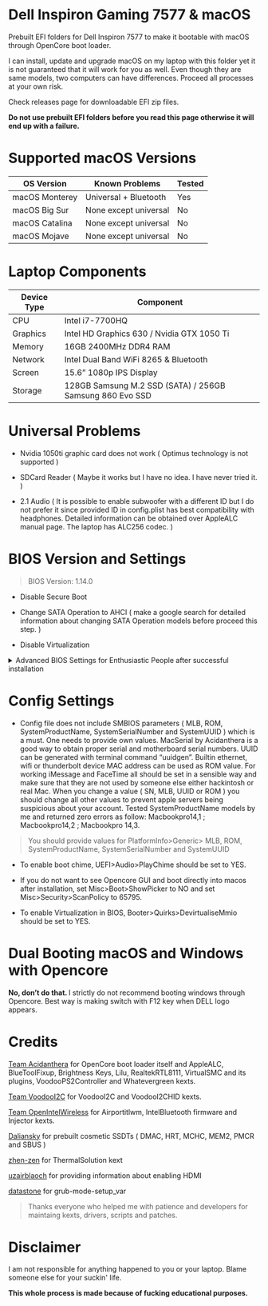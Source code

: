 # Dell Inspiron Gaming 7577 & macOS 

Prebuilt EFI folders for Dell Inspiron 7577 to make it bootable with macOS through OpenCore boot loader.

I can install, update and upgrade macOS on my laptop with this folder yet it is not guaranteed that it will work for you as well. Even though they are same models, two computers can have differences. Proceed all processes at your own risk.

Check releases page for downloadable EFI zip files.

<b> Do not use prebuilt EFI folders before you read this page otherwise it will end up with a failure. </b>

# Supported macOS Versions

| OS Version 		| Known Problems 			| Tested 	|
| ----------- 		| ---------- 				| ------	|
| macOS Monterey  	| Universal + Bluetooth          		| Yes             	|
| macOS Big Sur  	| None except universal          	| No            	|
| macOS Catalina  	| None except universal          	| No              	|
| macOS Mojave	| None except universal          	| No              	|

# Laptop Components 

| Device Type		| Component 	|
|-------------	| --------- 	|			
| CPU			| Intel i7-7700HQ |
| Graphics		| Intel HD Graphics 630 / Nvidia GTX 1050 Ti |
| Memory		| 16GB 2400MHz DDR4 RAM |
| Network		| Intel Dual Band WiFi 8265 & Bluetooth |
| Screen		| 15.6” 1080p IPS Display |
| Storage		| 128GB Samsung M.2 SSD (SATA) / 256GB Samsung 860 Evo SSD |

# Universal Problems

* Nvidia 1050ti graphic card does not work ( Optimus technology is not supported )

* SDCard Reader ( Maybe it works but I have no idea. I have never tried it. )

* 2.1 Audio ( It is possible to enable subwoofer with a different ID but I do not prefer it since provided ID in config.plist has best compatibility with headphones. Detailed information can be obtained over AppleALC manual page. The laptop has ALC256 codec. )

# BIOS Version and Settings

> BIOS Version: 1.14.0

* Disable Secure Boot

* Change SATA Operation to AHCI ( make a google search for detailed information about changing SATA Operation models before proceed this step. )

* Disable Virtualization

<details>
<summary>Advanced BIOS Settings for Enthusiastic People after successful installation </summary>

  
<b> IMPORTANT NOTE1: All changes done through this screen will be back to default when you perform a BIOS upgrade or re-flash the same version. It also defaults itself if you reset CMOS physically. </b>

<b>IMPORTANT NOTE2: Even though steps descried here are not required for a successful boot process, it is strongly advised. Steps here are my preferred methods but excluded from config in order to prevent new comers’ mistakes. </b>

To enable advanced BIOS options;

1- Set Misc>Boot>HideAuxiliary to YES

2- Execute AdvancedBiosSettings at Opencore Picker screen

Enter given commands below for each settings. When it is done, type “exit” without quotes to exit this command shell screen.





| Command			| Explanation 		|
|---------		| ----------- 		|			
| setup_var 0x4DE 0x00	| Disables CFG Lock 	|

> IMPORTANT NOTE for CFG LOCK: After execute this command, you must disable Kernel>Quirks>AppleXcpmCfgLock in config.plist after you boot into macOS. It is not recommended to use both at the same time for a long period. 

  </details>  
  
# Config Settings

  * Config file does not include SMBIOS parameters ( MLB, ROM, SystemProductName, SystemSerialNumber and SystemUUID ) which is a must. One needs to provide own values. MacSerial by Acidanthera is a good way to obtain proper serial and motherboard serial numbers. UUID can be generated with terminal command “uuidgen”. Builtin ethernet, wifi or thunderbolt device MAC address can be used as ROM value. For working iMessage and FaceTime all should be set in a sensible way and make sure that they are not used by someone else either hackintosh or real Mac. When you change a value ( SN, MLB, UUID or ROM ) you should change all other values to prevent apple servers being suspicious about your account. Tested SystemProductName models by me and returned zero errors as follow: Macbookpro14,1 ; Macbookpro14,2 ; Macbookpro 14,3.

> You should provide values for PlatformInfo>Generic> MLB, ROM, SystemProductName, SystemSerialNumber and SystemUUID

  * To enable boot chime, UEFI>Audio>PlayChime should be set to YES.

  * If you do not want to see Opencore GUI and boot directly into macos after installation, set Misc>Boot>ShowPicker to NO and set Misc>Security>ScanPolicy to 65795.

  * To enable Virtualization in BIOS, Booter>Quirks>DevirtualiseMmio should be set to YES.

# Dual Booting macOS and Windows with Opencore

<b> No, don’t do that. </b> I strictly do not recommend booting windows through Opencore. Best way is making switch with F12 key when DELL logo appears. 

# Credits

[Team Acidanthera](https://github.com/acidanthera) for OpenCore boot loader itself and AppleALC, BlueToolFixup, Brightness Keys, Lilu, RealtekRTL8111, VirtualSMC and its plugins, VoodooPS2Controller and Whatevergreen kexts. 

[Team VoodooI2C](https://github.com/VoodooI2C/VoodooI2C) for VoodooI2C and VoodooI2CHID kexts.

[Team OpenIntelWireless](https://github.com/OpenIntelWireless) for Airportitlwm, IntelBluetooth firmware and  Injector kexts.

[Daliansky](https://github.com/Daliansky) for prebuilt cosmetic SSDTs ( DMAC, HRT, MCHC, MEM2, PMCR and SBUS )

[zhen-zen](https://github.com/zhen-zen) for ThermalSolution kext

[uzairblaoch](https://github.com/uzairblaoch) for providing information about enabling HDMI

[datastone](https://github.com/datasone) for grub-mode-setup_var

> Thanks everyone who helped me with patience and developers for maintaing kexts, drivers, scripts and patches. 

# Disclaimer

I am not responsible for anything happened to you or your laptop. Blame someone else for your suckin' life.

<strong> This whole process is made because of fucking educational purposes. </strong>
